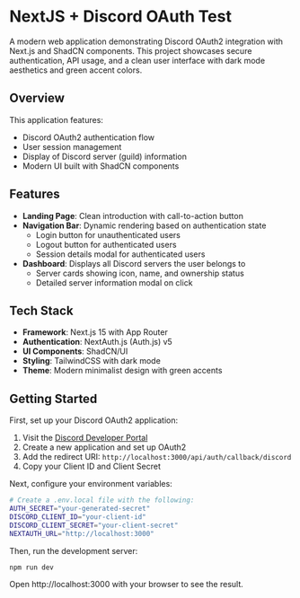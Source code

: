 # NextJS + Discord OAuth Test

A modern web application demonstrating Discord OAuth2 integration with Next.js and ShadCN components. This project showcases secure authentication, API usage, and a clean user interface with dark mode aesthetics and green accent colors.

## Overview

This application features:

- Discord OAuth2 authentication flow
- User session management
- Display of Discord server (guild) information
- Modern UI built with ShadCN components

## Features

- **Landing Page**: Clean introduction with call-to-action button
- **Navigation Bar**: Dynamic rendering based on authentication state
  - Login button for unauthenticated users
  - Logout button for authenticated users
  - Session details modal for authenticated users
- **Dashboard**: Displays all Discord servers the user belongs to
  - Server cards showing icon, name, and ownership status
  - Detailed server information modal on click

## Tech Stack

- **Framework**: Next.js 15 with App Router
- **Authentication**: NextAuth.js (Auth.js) v5
- **UI Components**: ShadCN/UI
- **Styling**: TailwindCSS with dark mode
- **Theme**: Modern minimalist design with green accents

## Getting Started

First, set up your Discord OAuth2 application:

1. Visit the [Discord Developer Portal](https://discord.com/developers/applications)
2. Create a new application and set up OAuth2
3. Add the redirect URI: `http://localhost:3000/api/auth/callback/discord`
4. Copy your Client ID and Client Secret

Next, configure your environment variables:

```bash
# Create a .env.local file with the following:
AUTH_SECRET="your-generated-secret"
DISCORD_CLIENT_ID="your-client-id"
DISCORD_CLIENT_SECRET="your-client-secret"
NEXTAUTH_URL="http://localhost:3000"
```

Then, run the development server:

```
npm run dev
```

Open http://localhost:3000 with your browser to see the result.
